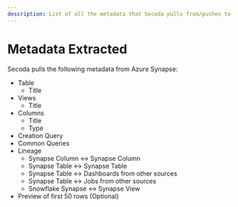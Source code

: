 ```yaml
---
description: List of all the metadata that Secoda pulls from/pushes to Azure Synapse
---
```


# Metadata Extracted

Secoda pulls the following metadata from Azure Synapse:

* Table
  * Title
* Views
  * Title
* Columns
  * Title
  * Type
* Creation Query
* Common Queries
* Lineage
  * Synapse Column <-> Synapse Column
  * Synapse Table <-> Synapse Table
  * Synapse Table <-> Dashboards from other sources
  * Synapse Table <-> Jobs from other sources
  * Snowflake Synapse <-> Synapse View
* Preview of first 50 rows (Optional)
